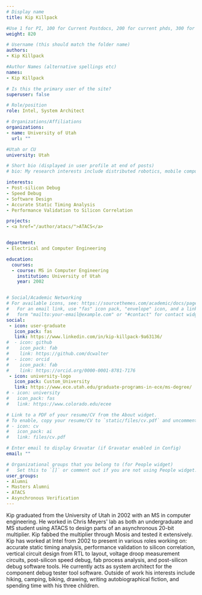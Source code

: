 ```yaml
---
# Display name
title: Kip Killpack

#Use 1 for PI, 100 for Current Postdocs, 200 for current phds, 300 for current masters, 400 for current undergrads, 800 for alum postdocs, 810 for alum phds, 820 for alum masters, and 830 for alum undergrads
weight: 820

# Username (this should match the folder name)
authors:
- Kip Killpack

#Author Names (alternative spellings etc)
names:
- Kip Killpack

# Is this the primary user of the site?
superuser: false

# Role/position
role: Intel, System Architect

# Organizations/Affiliations
organizations:
- name: University of Utah
  url: ""

#Utah or CU
university: Utah

# Short bio (displayed in user profile at end of posts)
# bio: My research interests include distributed robotics, mobile computing and programmable matter.

interests:
- Post-silicon Debug
- Speed Debug
- Software Design
- Accurate Static Timing Analysis
- Performance Validation to Silicon Correlation

projects:
- <a href="/author/atacs/">ATACS</a>


department:
- Electrical and Computer Engineering

education:
  courses:
  - course: MS in Computer Engineering
    institution: University of Utah
    year: 2002


# Social/Academic Networking
# For available icons, see: https://sourcethemes.com/academic/docs/page-builder/#icons
#   For an email link, use "fas" icon pack, "envelope" icon, and a link in the
#   form "mailto:your-email@example.com" or "#contact" for contact widget.
social:
 - icon: user-graduate
   icon_pack: fas
   link: https://www.linkedin.com/in/kip-killpack-9a63136/
#  - icon: github
#    icon_pack: fab
#    link: https://github.com/dcwalter
#  - icon: orcid
#    icon_pack: fab
#    link: https://orcid.org/0000-0001-8781-7176
 - icon: university-logo
   icon_pack: Custom_University
   link: https://www.ece.utah.edu/graduate-programs-in-ece/ms-degree/
# - icon: university
#   icon_pack: fas
#   link: https://www.colorado.edu/ecee

# Link to a PDF of your resume/CV from the About widget.
# To enable, copy your resume/CV to `static/files/cv.pdf` and uncomment the lines below.
# - icon: cv
#   icon_pack: ai
#   link: files/cv.pdf

# Enter email to display Gravatar (if Gravatar enabled in Config)
email: ""

# Organizational groups that you belong to (for People widget)
#   Set this to `[]` or comment out if you are not using People widget.
user_groups:
- Alumni
- Masters Alumni
- ATACS
- Asynchronous Verification
---
```


Kip graduated from the University of Utah in 2002 with an MS in computer engineering. He worked in Chris Meyers' lab as both an undergraduate and MS student using ATACS to design parts of an asynchronous 20-bit multiplier. Kip fabbed the multiplier through Mosis and tested it extensively. Kip has worked at Intel from 2002 to present in various roles working on: accurate static timing analysis, performance validation to silicon correlation, vertical circuit design from RTL to layout, voltage droop measurement circuits, post-silicon speed debug, fab process analysis, and post-silicon debug software tools. He currently acts as system architect for the component debug tester tool software. Outside of work his interests include hiking, camping, biking, drawing, writing autobiographical fiction, and spending time with his three children.